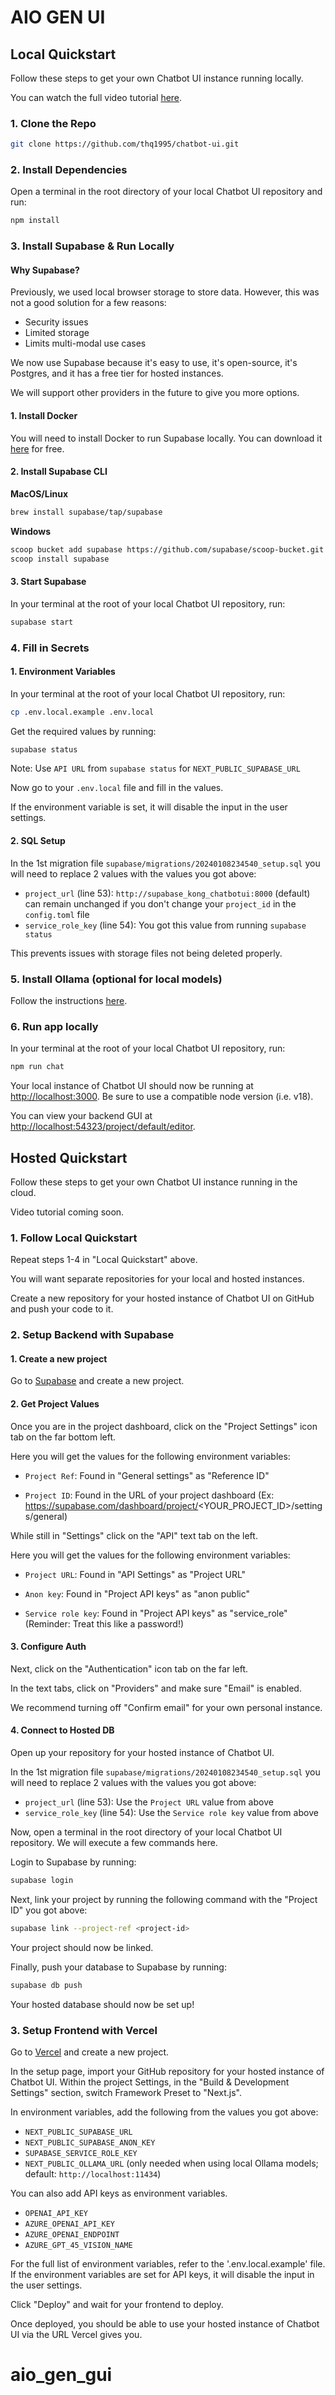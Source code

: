 # AIO GEN UI


## Local Quickstart

Follow these steps to get your own Chatbot UI instance running locally.

You can watch the full video tutorial [here](https://www.youtube.com/watch?v=9Qq3-7-HNgw).

### 1. Clone the Repo

```bash
git clone https://github.com/thq1995/chatbot-ui.git
```

### 2. Install Dependencies

Open a terminal in the root directory of your local Chatbot UI repository and run:

```bash
npm install
```

### 3. Install Supabase & Run Locally

#### Why Supabase?

Previously, we used local browser storage to store data. However, this was not a good solution for a few reasons:

- Security issues
- Limited storage
- Limits multi-modal use cases

We now use Supabase because it's easy to use, it's open-source, it's Postgres, and it has a free tier for hosted instances.

We will support other providers in the future to give you more options.

#### 1. Install Docker

You will need to install Docker to run Supabase locally. You can download it [here](https://docs.docker.com/get-docker) for free.

#### 2. Install Supabase CLI

**MacOS/Linux**

```bash
brew install supabase/tap/supabase
```

**Windows**

```bash
scoop bucket add supabase https://github.com/supabase/scoop-bucket.git
scoop install supabase
```

#### 3. Start Supabase

In your terminal at the root of your local Chatbot UI repository, run:

```bash
supabase start
```

### 4. Fill in Secrets

#### 1. Environment Variables

In your terminal at the root of your local Chatbot UI repository, run:

```bash
cp .env.local.example .env.local
```

Get the required values by running:

```bash
supabase status
```

Note: Use `API URL` from `supabase status` for `NEXT_PUBLIC_SUPABASE_URL`

Now go to your `.env.local` file and fill in the values.

If the environment variable is set, it will disable the input in the user settings.

#### 2. SQL Setup

In the 1st migration file `supabase/migrations/20240108234540_setup.sql` you will need to replace 2 values with the values you got above:

- `project_url` (line 53): `http://supabase_kong_chatbotui:8000` (default) can remain unchanged if you don't change your `project_id` in the `config.toml` file
- `service_role_key` (line 54): You got this value from running `supabase status`

This prevents issues with storage files not being deleted properly.

### 5. Install Ollama (optional for local models)

Follow the instructions [here](https://github.com/jmorganca/ollama#macos).

### 6. Run app locally

In your terminal at the root of your local Chatbot UI repository, run:

```bash
npm run chat
```

Your local instance of Chatbot UI should now be running at [http://localhost:3000](http://localhost:3000). Be sure to use a compatible node version (i.e. v18).

You can view your backend GUI at [http://localhost:54323/project/default/editor](http://localhost:54323/project/default/editor).

## Hosted Quickstart

Follow these steps to get your own Chatbot UI instance running in the cloud.

Video tutorial coming soon.

### 1. Follow Local Quickstart

Repeat steps 1-4 in "Local Quickstart" above.

You will want separate repositories for your local and hosted instances.

Create a new repository for your hosted instance of Chatbot UI on GitHub and push your code to it.

### 2. Setup Backend with Supabase

#### 1. Create a new project

Go to [Supabase](https://supabase.com/) and create a new project.

#### 2. Get Project Values

Once you are in the project dashboard, click on the "Project Settings" icon tab on the far bottom left.

Here you will get the values for the following environment variables:

- `Project Ref`: Found in "General settings" as "Reference ID"

- `Project ID`: Found in the URL of your project dashboard (Ex: https://supabase.com/dashboard/project/<YOUR_PROJECT_ID>/settings/general)

While still in "Settings" click on the "API" text tab on the left.

Here you will get the values for the following environment variables:

- `Project URL`: Found in "API Settings" as "Project URL"

- `Anon key`: Found in "Project API keys" as "anon public"

- `Service role key`: Found in "Project API keys" as "service_role" (Reminder: Treat this like a password!)

#### 3. Configure Auth

Next, click on the "Authentication" icon tab on the far left.

In the text tabs, click on "Providers" and make sure "Email" is enabled.

We recommend turning off "Confirm email" for your own personal instance.

#### 4. Connect to Hosted DB

Open up your repository for your hosted instance of Chatbot UI.

In the 1st migration file `supabase/migrations/20240108234540_setup.sql` you will need to replace 2 values with the values you got above:

- `project_url` (line 53): Use the `Project URL` value from above
- `service_role_key` (line 54): Use the `Service role key` value from above

Now, open a terminal in the root directory of your local Chatbot UI repository. We will execute a few commands here.

Login to Supabase by running:

```bash
supabase login
```

Next, link your project by running the following command with the "Project ID" you got above:

```bash
supabase link --project-ref <project-id>
```

Your project should now be linked.

Finally, push your database to Supabase by running:

```bash
supabase db push
```

Your hosted database should now be set up!

### 3. Setup Frontend with Vercel

Go to [Vercel](https://vercel.com/) and create a new project.

In the setup page, import your GitHub repository for your hosted instance of Chatbot UI. Within the project Settings, in the "Build & Development Settings" section, switch Framework Preset to "Next.js".

In environment variables, add the following from the values you got above:

- `NEXT_PUBLIC_SUPABASE_URL`
- `NEXT_PUBLIC_SUPABASE_ANON_KEY`
- `SUPABASE_SERVICE_ROLE_KEY`
- `NEXT_PUBLIC_OLLAMA_URL` (only needed when using local Ollama models; default: `http://localhost:11434`)

You can also add API keys as environment variables.

- `OPENAI_API_KEY`
- `AZURE_OPENAI_API_KEY`
- `AZURE_OPENAI_ENDPOINT`
- `AZURE_GPT_45_VISION_NAME`

For the full list of environment variables, refer to the '.env.local.example' file. If the environment variables are set for API keys, it will disable the input in the user settings.

Click "Deploy" and wait for your frontend to deploy.

Once deployed, you should be able to use your hosted instance of Chatbot UI via the URL Vercel gives you.

# aio_gen_gui
